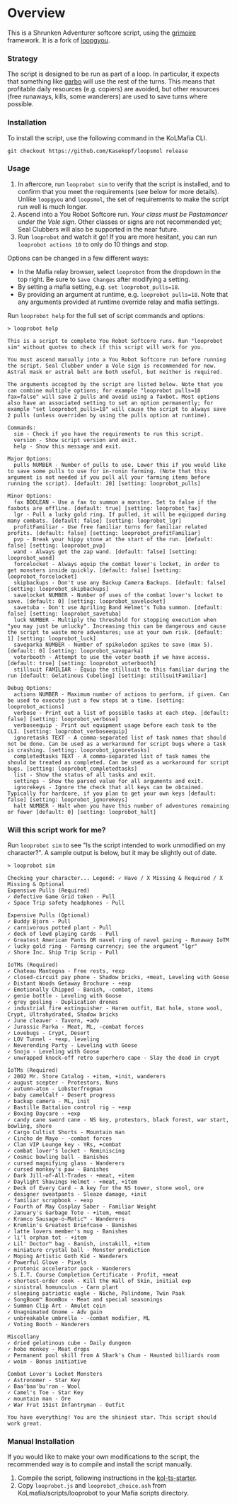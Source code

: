 # Overview

This is a Shrunken Adventurer softcore script, using the [grimoire](https://github.com/Kasekopf/grimoire) framework. It is a fork of [loopgyou](https://github.com/Kasekopf/loop-casual/tree/gyou).

### Strategy

The script is designed to be run as part of a loop. In particular, it expects that something like [garbo](https://github.com/Loathing-Associates-Scripting-Society/garbage-collector) will use the rest of the turns. This means that profitable daily resources (e.g. copiers) are avoided, but other resources (free runaways, kills, some wanderers) are used to save turns where possible.

### Installation

To install the script, use the following command in the KoLMafia CLI.

```
git checkout https://github.com/Kasekopf/loopsmol release
```

### Usage

1. In aftercore, run `looprobot sim` to verify that the script is installed, and to confirm that you meet the requirements (see below for more details). Unlike `loopgyou` and `loopsmol`, the set of requirements to make the script run well is much longer.
2. Ascend into a You Robot Softcore run. _Your class must be Pastamancer under the Vole sign_. Other classes or signs are not recommended yet; Seal Clubbers will also be supported in the near future.
3. Run `looprobot` and watch it go! If you are more hesitant, you can run `looprobot actions 10` to only do 10 things and stop.

Options can be changed in a few different ways:

- In the Mafia relay browser, select `looprobot` from the dropdown in the top right. Be sure to `Save Changes` after modifying a setting.
- By setting a mafia setting, e.g. `set looprobot_pulls=18`.
- By providing an argument at runtime, e.g. `looprobot pulls=18`. Note that any arguments provided at runtime override relay and mafia settings.

Run `looprobot help` for the full set of script commands and options:

```
> looprobot help

This is a script to complete You Robot Softcore runs. Run "looprobot sim" without quotes to check if this script will work for you.

You must ascend manually into a You Robot Softcore run before running the script. Seal Clubber under a Vole sign is recommended for now. Astral mask or astral belt are both useful, but neither is required.

The arguments accepted by the script are listed below. Note that you can combine multiple options; for example "looprobot pulls=18 fax=false" will save 2 pulls and avoid using a faxbot. Most options also have an associated setting to set an option permanently; for example "set looprobot_pulls=18" will cause the script to always save 2 pulls (unless overriden by using the pulls option at runtime).

Commands:
  sim - Check if you have the requirements to run this script.
  version - Show script version and exit.
  help - Show this message and exit.

Major Options:
  pulls NUMBER - Number of pulls to use. Lower this if you would like to save some pulls to use for in-ronin farming. (Note that this argument is not needed if you pull all your farming items before running the script). [default: 20] [setting: looprobot_pulls]

Minor Options:
  fax BOOLEAN - Use a fax to summon a monster. Set to false if the faxbots are offline. [default: true] [setting: looprobot_fax]
  lgr - Pull a lucky gold ring. If pulled, it will be equipped during many combats. [default: false] [setting: looprobot_lgr]
  profitFamiliar - Use free familiar turns for familiar related profits. [default: false] [setting: looprobot_profitFamiliar]
  pvp - Break your hippy stone at the start of the run. [default: false] [setting: looprobot_pvp]
  wand - Always get the zap wand. [default: false] [setting: looprobot_wand]
  forcelocket - Always equip the combat lover's locket, in order to get monsters inside quickly. [default: false] [setting: looprobot_forcelocket]
  skipbackups - Don't use any Backup Camera Backups. [default: false] [setting: looprobot_skipbackups]
  savelocket NUMBER - Number of uses of the combat lover's locket to save. [default: 0] [setting: looprobot_savelocket]
  savetuba - Don't use Apriling Band Helmet's Tuba summon. [default: false] [setting: looprobot_savetuba]
  luck NUMBER - Multiply the threshold for stopping execution when "you may just be unlucky". Increasing this can be dangerous and cause the script to waste more adventures; use at your own risk. [default: 1] [setting: looprobot_luck]
  saveparka NUMBER - Number of spikolodon spikes to save (max 5). [default: 0] [setting: looprobot_saveparka]
  voterbooth - Attempt to use the voter booth if we have access. [default: true] [setting: looprobot_voterbooth]
  stillsuit FAMILIAR - Equip the stillsuit to this familiar during the run [default: Gelatinous Cubeling] [setting: stillsuitFamiliar]

Debug Options:
  actions NUMBER - Maximum number of actions to perform, if given. Can be used to execute just a few steps at a time. [setting: looprobot_actions]
  verbose - Print out a list of possible tasks at each step. [default: false] [setting: looprobot_verbose]
  verboseequip - Print out equipment usage before each task to the CLI. [setting: looprobot_verboseequip]
  ignoretasks TEXT - A comma-separated list of task names that should not be done. Can be used as a workaround for script bugs where a task is crashing. [setting: looprobot_ignoretasks]
  completedtasks TEXT - A comma-separated list of task names the should be treated as completed. Can be used as a workaround for script bugs. [setting: looprobot_completedtasks]
  list - Show the status of all tasks and exit.
  settings - Show the parsed value for all arguments and exit.
  ignorekeys - Ignore the check that all keys can be obtained. Typically for hardcore, if you plan to get your own keys [default: false] [setting: looprobot_ignorekeys]
  halt NUMBER - Halt when you have this number of adventures remaining or fewer [default: 0] [setting: looprobot_halt]
```

### Will this script work for me?

Run `looprobot sim` to see "Is the script intended to work unmodified on my character?". A sample output is below, but it may be slightly out of date.

```
> looprobot sim

Checking your character... Legend: ✓ Have / X Missing & Required / X Missing & Optional
Expensive Pulls (Required)
✓ defective Game Grid token - Pull
✓ Space Trip safety headphones - Pull

Expensive Pulls (Optional)
✓ Buddy Bjorn - Pull
✓ carnivorous potted plant - Pull
✓ deck of lewd playing cards - Pull
✓ Greatest American Pants OR navel ring of navel gazing - Runaway IoTM
✓ lucky gold ring - Farming currency; see the argument "lgr"
✓ Shore Inc. Ship Trip Scrip - Pull

IoTMs (Required)
✓ Chateau Mantegna - Free rests, +exp
✓ closed-circuit pay phone - Shadow bricks, +meat, Leveling with Goose
✓ Distant Woods Getaway Brochure - +exp
✓ Emotionally Chipped - Banish, -combat, items
✓ genie bottle - Leveling with Goose
✓ grey gosling - Duplication drones
✓ industrial fire extinguisher - Harem outfit, Bat hole, stone wool, Crypt, Ultrahydrated, Shadow bricks
✓ June cleaver - Tavern, +adv
✓ Jurassic Parka - Meat, ML, -combat forces
✓ Lovebugs - Crypt, Desert
✓ LOV Tunnel - +exp, leveling
✓ Neverending Party - Leveling with Goose
✓ Snojo - Leveling with Goose
✓ unwrapped knock-off retro superhero cape - Slay the dead in crypt

IoTMs (Required)
✓ 2002 Mr. Store Catalog - +item, +init, wanderers
✓ august scepter - Protestors, Nuns
✓ autumn-aton - Lobsterfrogman
✓ baby camelCalf - Desert progress
✓ backup camera - ML, init
✓ Bastille Battalion control rig - +exp
✓ Boxing Daycare - +exp
✓ candy cane sword cane - NS key, protestors, black forest, war start, bowling, shore
✓ Cargo Cultist Shorts - Mountain man
✓ Cincho de Mayo - -combat forces
✓ Clan VIP Lounge key - YRs, +combat
✓ combat lover's locket - Reminiscing
✓ Cosmic bowling ball - Banishes
✓ cursed magnifying glass - Wanderers
✓ cursed monkey's paw - Banishes
✓ Dark Jill-of-All-Trades - +meat, +item
✓ Daylight Shavings Helmet - +meat, +item
✓ Deck of Every Card - A key for the NS tower, stone wool, ore
✓ designer sweatpants - Sleaze damage, +init
✓ familiar scrapbook - +exp
✓ Fourth of May Cosplay Saber - Familiar Weight
✓ January's Garbage Tote - +item, +meat
✓ Kramco Sausage-o-Matic™ - Wanderers
✓ Kremlin's Greatest Briefcase - Banishes
✓ latte lovers member's mug - Banishes
✓ li'l orphan tot - +item
✓ Lil' Doctor™ bag - Banish, instakill, +item
✓ miniature crystal ball - Monster prediction
✓ Moping Artistic Goth Kid - Wanderers
✓ Powerful Glove - Pixels
✓ protonic accelerator pack - Wanderers
✓ S.I.T. Course Completion Certificate - Profit, +meat
✓ shortest-order cook - Kill the Wall of Skin, initial exp
✓ sinistral homunculus - Carn plant
✓ sleeping patriotic eagle - Niche, Palindome, Twin Paak
✓ SongBoom™ BoomBox - Meat and special seasonings
✓ Summon Clip Art - Amulet coin
✓ Unagnimated Gnome - Adv gain
✓ unbreakable umbrella - -combat modifier, ML
✓ Voting Booth - Wanderers

Miscellany
✓ dried gelatinous cube - Daily dungeon
✓ hobo monkey - Meat drops
✓ Permanent pool skill from A Shark's Chum - Haunted billiards room
✓ woim - Bonus initiative

Combat Lover's Locket Monsters
✓ Astronomer - Star Key
✓ Baa'baa'bu'ran - Wool
✓ Camel's Toe - Star Key
✓ mountain man - Ore
✓ War Frat 151st Infantryman - Outfit

You have everything! You are the shiniest star. This script should work great.
```

### Manual Installation

If you would like to make your own modifications to the script, the recommended way is to compile and install the script manually.

1. Compile the script, following instructions in the [kol-ts-starter](https://github.com/docrostov/kol-ts-starter).
2. Copy `looprobot.js` and `looprobot_choice.ash` from KoLmafia/scripts/looprobot to your Mafia scripts directory.
